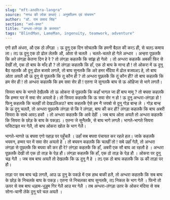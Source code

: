 ```yaml
---
slug: "mft-andhra-langra"
source: "मगध की लोक कथाएं : अनुशाीलन एवं संचयन"
author: "डॉ. राम प्रसाद सिंह"
section: "अर्थ-कथा"
title: "अन्धरा-लंगड़ा के करमात"
tags: "BlindMan, LameMan, ingenuity, teamwork, adventure"
---
```

एगो हलै अंधरा, औ एक ठो लँगड़ा । ऊ दुनू एक दिन सोचलकै कि हमनी बैठल की करऽ ही, से चलऽ कमाय ला। तऽ ऊ दुनू एक ठो ढोल लेलकै औ, ओता से चललै । चलते-चलते हो गेले अन्धार । अन्हरा पूछलकै कि अरे लंगड़ा केतना दिन हे रे ? तो लंगड़ा कहलकै कि सांझ हो गेलो । तो अन्धरा कहलकै अबकी फिर से देखीं तो, एक ठो बाघ के माँद हौ ? तो लंगड़ा कहलकै कि हाँ, एक ठो बाघ के मान्द हौ ! तो ओकरा में ऊ दुनू बैठ रहलकै औ दुनू ढोल बजावे लगलै, तो बाघ सुनलकै कि अरे हमर मँदिया में ढोल बजवअऽ हे, तो बाघ ओता अयलै औ ऊ दुनू से पूछलकै कि तू कौन ही ? तो अन्धरा पूछलकै कि तूं कौन ही? तो बाघ कहलकै कि हम सेर ही ! तो अन्धरा कहलकै कि हम सवा सेर ही ! एतना जे सुनलकै बाघ से ऊ ओहिजा से भागे लगलै। 

सियरा बाघ के भागते देखैलकै तो ऊ ओकरा से पूछलकै कि कहाँ भागल जा हीं बाघ मामू ? तो बघवा कहलकै कि हम्मर घर में सवा सेर अयलो हे। तो सियरा कहलकै कि ऊ सवा सेर न हो ! ऊ दुनू अन्धरा-लंगड़ा हो ! फिनू कहलकै कि चलहीं तो देखऽलिअउ? बाघ कहलकै ऐसे हम नै जयबो से दुनू गोड़ बान्ह ले । गोड़ बान्ह के ऊ दुनू चललै, तो अन्धरा पूछलकै लंगड़ा से कि रे लंगड़ा, बाघ की कर हौ? लंगड़ा कहलकै कि बाघ अबरी सियरा के साथे आवऽ हकौ । तो अन्धरा कहलकै कि आवे देहीं । जब बाघ ओता अयलै तो अन्धरा कहलकै कि सियरा के छोड़ के बाघ के पकड़ऽ । एतना जे सुनैलकै, से बाघ भागे लगलै। भागते-भागते सियरा घसिटाइत मर गेलै, तो बाघ ओकरा खोल के भाग गेलै। 

भागते-भागते ऊ बघवा एगो पहाड़ पर पहुँचलै । उहाँ सब बघवा पंचायत कर रहले हल। जाके कहलकै भयवन, हम्मर घर में सवा सेर अयलो हे । तो बघवन कहलकै कि चलहीं तो ! सबे उहाँ गेलै, तो अन्धरा लंगड़ा से पूछलकै कि बघवा की कर ही रे? लंगड़ा कहलकै कि हाँ, अबरी एक सौ बाघ आ रहलौ हे । अन्धरा पूछलकै देखी तो एक ठो ताड़ के पेड़ हौ। लंगड़ा कहलकै कि हाँ, एक ठो ताड़ के पेड़ हौ । ओकरा पर दुनू चढ़ गेलै । जब सब बाघ अयलै तो देखलकै कि ऊ दुनू नै हे । तऽ एक ठो बाघ कहलकै कि ऊ की ताड़ा पर हौ। 

ताड़ा पर सब बाघ चढ़े लगलै, आउ ऊ दुनू के पकड़े में एक हाथ बाकी हलै, तो अन्धरा कहलकै कि सब बाघ के छोड़ के निचलके बाघ के पकड़। एतना जे निचलका बाघ सुनलकै, तऽ निकल के भाग गेलै । फिनो तो ऊपर से सब बाघ धड़ाम-धुड़ुम  गिर गेलै आउ मर गेलै । तब अन्धरा-लंगड़ा उतर के ओकर मंदिया से सब सोना-चानी लेके दुनू घरे चल अयलै । 